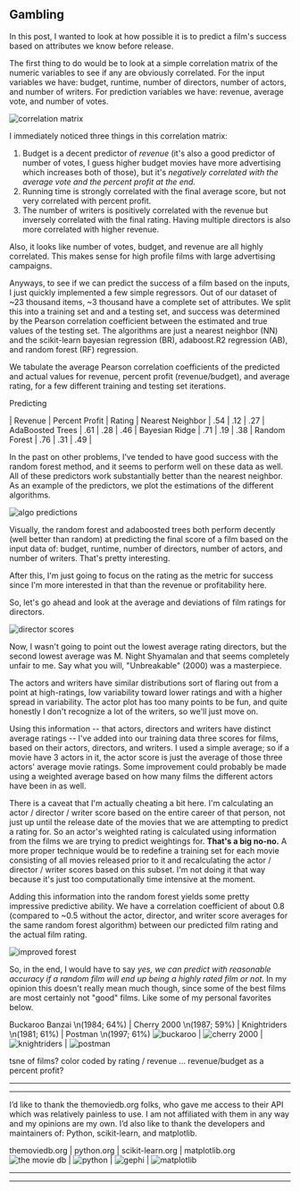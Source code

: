 Gambling
---

In this post, I wanted to look at how possible it is to predict a film's success based on attributes we know before release.

The first thing to do would be to look at a simple correlation matrix of the numeric variables to see if any are obviously correlated. For the input variables we have: budget, runtime, number of directors, number of actors, and number of writers. For prediction variables we have: revenue, average vote, and number of votes.

![correlation matrix](../assets/post3/corr_matrix_cmap_annotated.png)

I immediately noticed three things in this correlation matrix:
1) Budget is a decent predictor of *revenue* (it's also a good predictor of number of votes, I guess higher budget movies have more advertising which increases both of those), but it's *negatively correlated with the average vote and the percent profit at the end.*
2) Running time is strongly correlated with the final average score, but not very correlated with percent profit.
3) The number of writers is positively correlated with the revenue but inversely correlated with the final rating. Having multiple directors is also more correlated with higher revenue.

Also, it looks like number of votes, budget, and revenue are all highly correlated. This makes sense for high profile films with large advertising campaigns.

Anyways, to see if we can predict the success of a film based on the inputs, I just quickly implemented a few simple regressors. Out of our dataset of ~23 thousand items, ~3 thousand have a complete set of attributes. We split this into a training set and and a testing set, and success was determined by the Pearson correlation coefficient between the estimated and true values of the testing set. The algorithms are just a nearest neighbor (NN) and the scikit-learn bayesian regression (BR), adaboost.R2 regression (AB), and random forest (RF) regression.

We tabulate the average Pearson correlation coefficients of the predicted and actual values for revenue, percent profit (revenue/budget), and average rating, for a few different training and testing set iterations.

Predicting

 | Revenue | Percent Profit | Rating |
Nearest Neighbor | .54 | .12 | .27 |
AdaBoosted Trees | .61 | .28 | .46 |
Bayesian Ridge | .71 | .19 | .38 |
Random Forest | .76 | .31 | .49 |

In the past on other problems, I've tended to have good success with the random forest method, and it seems to perform well on these data as well. All of these predictors work substantially better than the nearest neighbor. As an example of the predictors, we plot the estimations of the different algorithms.

![algo predictions](../assets/post3/algo_predictions.png)

Visually, the random forest and adaboosted trees both perform decently (well better than random) at predicting the final score of a film based on the input data of: budget, runtime, number of directors, number of actors, and number of writers. That's pretty interesting.

After this, I'm just going to focus on the rating as the metric for success since I'm more interested in that than the revenue or profitability here.

So, let's go ahead and look at the average and deviations of film ratings for directors.

![director scores](../assets/post3/directors.png)

Now, I wasn't going to point out the lowest average rating directors, but the second lowest average was M. Night Shyamalan and that seems completely unfair to me. Say what you will, "Unbreakable" (2000) was a masterpiece.

The actors and writers have similar distributions sort of flaring out from a point at high-ratings, low variability toward lower ratings and with a higher spread in variability. The actor plot has too many points to be fun, and quite honestly I don't recognize a lot of the writers, so we'll just move on.

Using this information -- that actors, directors and writers have distinct average ratings -- I've added into our training data three scores for films, based on their actors, directors, and writers. I used a simple average; so if a movie have 3 actors in it, the actor score is just the average of those three actors' average movie ratings. Some improvement could probably be made using a weighted average based on how many films the different actors have been in as well.

There is a caveat that I'm actually cheating a bit here. I'm calculating an actor / director / writer score based on the entire career of that person, not just up until the release date of the movies that we are attempting to predict a rating for. So an actor's weighted rating is calculated using information from the films we are trying to predict weightings for. **That's a big no-no.** A more proper technique would be to redefine a training set for each movie consisting of all movies released prior to it and recalculating the actor / director / writer scores based on this subset. I'm not doing it that way because it's just too computationally time intensive at the moment.

Adding this information into the random forest yields some pretty impressive predictive ability. We have a correlation coefficient of about 0.8 (compared to ~0.5 without the actor, director, and writer score averages for the same random forest algorithm) between our predicted film rating and the actual film rating.

![improved forest](../assets/post3/best_forest.png)

So, in the end, I would have to say *yes, we can predict with reasonable accuracy if a random film will end up being a highly rated film or not.* In my opinion this doesn't really mean much though, since some of the best films are most certainly not "good" films. Like some of my personal favorites below.

Buckaroo Banzai  \n(1984; 64%) | Cherry 2000  \n(1987; 59%) | Knightriders  \n(1981; 61%) | Postman  \n(1997; 61%)
![buckaroo](../assets/post3/buckaroo.jpg) | ![cherry 2000](../assets/post3/cherry.jpg) | ![knightriders](../assets/post3/knightriders.jpg) | ![postman](../assets/post3/postman.jpg)

tsne of films? color coded by rating / revenue ... revenue/budget as a percent profit?

---
---
I’d like to thank the themoviedb.org folks, who gave me access to their API which was relatively painless to use. I am not affiliated with them in any way and my opinions are my own. I’d also like to thank the developers and maintainers of: Python, scikit-learn, and matplotlib.

themoviedb.org | python.org | scikit-learn.org | matplotlib.org
![the movie db](../assets/credit/tmdb.png) | ![python](../assets/credit/python.png) | ![gephi](../assets/credit/scikit.png) | ![matplotlib](../assets/credit/mpl.png)

---
---

